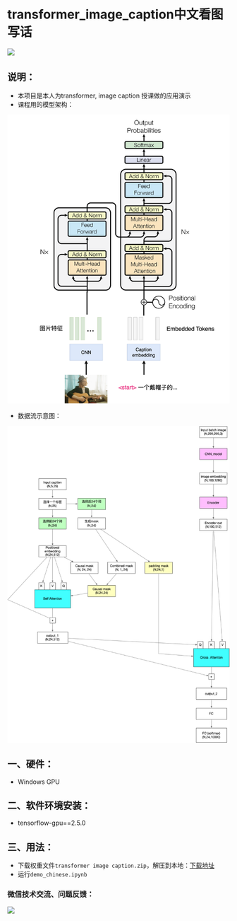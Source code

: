 # **transformer_image_caption中文看图写话**

![](https://enpei-md.oss-cn-hangzhou.aliyuncs.com/img20220909205358.png?x-oss-process=style/wp)





## 说明：

* 本项目是本人为transformer, image caption 授课做的应用演示
* 课程用的模型架构：

![](./model.png)



* 数据流示意图：

![image_caption](image_caption.jpg)

## 一、硬件：

* Windows GPU

## 二、软件环境安装：

* tensorflow-gpu==2.5.0

## 三、用法：

* 下载权重文件`transformer image caption.zip`，解压到本地：[下载地址](https://github.com/enpeizhao/CVprojects/releases)
* 运行`demo_chinese.ipynb`



### 微信技术交流、问题反馈：

<img src="https://enpei-md.oss-cn-hangzhou.aliyuncs.com/imgIMG_5862.JPG?x-oss-process=style/wp" style="width:200px;" />


